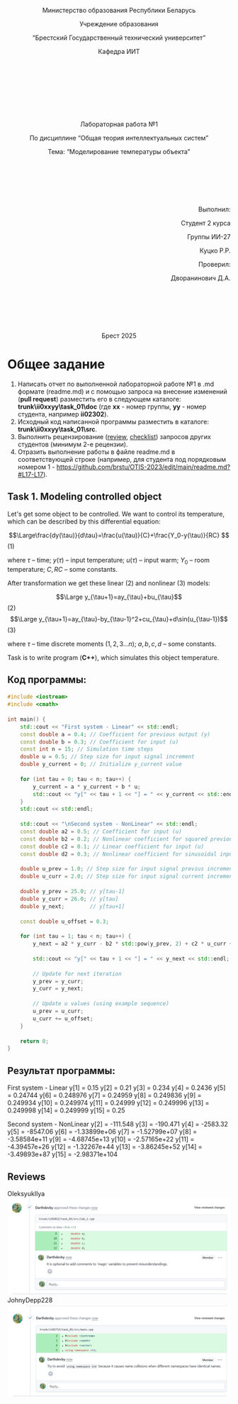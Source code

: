 <p align="center"> Министерство образования Республики Беларусь</p>
<p align="center">Учреждение образования</p>
<p align="center">“Брестский Государственный технический университет”</p>
<p align="center">Кафедра ИИТ</p>
<br><br><br><br><br><br><br>
<p align="center">Лабораторная работа №1</p>
<p align="center">По дисциплине “Общая теория интеллектуальных систем”</p>
<p align="center">Тема: “Моделирование температуры объекта”</p>
<br><br><br><br><br>
<p align="right">Выполнил:</p>
<p align="right">Студент 2 курса</p>
<p align="right">Группы ИИ-27</p>
<p align="right">Куцко Р.Р.</p>
<p align="right">Проверил:</p>
<p align="right">Дворанинович Д.А.</p>
<br><br><br><br><br>
<p align="center">Брест 2025</p>

# Общее задание #
1. Написать отчет по выполненной лабораторной работе №1 в .md формате (readme.md) и с помощью запроса на внесение изменений (**pull request**) разместить его в следующем каталоге: **trunk\ii0xxyy\task_01\doc** (где **xx** - номер группы, **yy** - номер студента, например **ii02302**).
2. Исходный код написанной программы разместить в каталоге: **trunk\ii0xxyy\task_01\src**.
3. Выполнить рецензирование ([review](https://linearb.io/blog/code-review-on-github), [checklist](https://linearb.io/blog/code-review-checklist)) запросов других студентов (минимум 2-е рецензии).
4. Отразить выполнение работы в файле readme.md в соответствующей строке (например, для студента под порядковым номером 1 - https://github.com/brstu/OTIS-2023/edit/main/readme.md?#L17-L17).

## Task 1. Modeling controlled object ##
Let's get some object to be controlled. We want to control its temperature, which can be described by this differential equation:

$$\Large\frac{dy(\tau)}{d\tau}=\frac{u(\tau)}{C}+\frac{Y_0-y(\tau)}{RC} $$ (1)

where $\tau$ – time; $y(\tau)$ – input temperature; $u(\tau)$ – input warm; $Y_0$ – room temperature; $C,RC$ – some constants.

After transformation we get these linear (2) and nonlinear (3) models:

$$\Large y_{\tau+1}=ay_{\tau}+bu_{\tau}$$ (2)
$$\Large y_{\tau+1}=ay_{\tau}-by_{\tau-1}^2+cu_{\tau}+d\sin(u_{\tau-1})$$ (3)

where $\tau$ – time discrete moments ($1,2,3{\dots}n$); $a,b,c,d$ – some constants.

Task is to write program (**С++**), which simulates this object temperature.


## Код программы:
```C++
#include <iostream>
#include <cmath>

int main() {
    std::cout << "First system - Linear" << std::endl;
    const double a = 0.4; // Coefficient for previous output (y)
    const double b = 0.3; // Coefficient for input (u)
    const int n = 15; // Simulation time steps
    double u = 0.5; // Step size for input signal increment
    double y_current = 0; // Initialize y_current value
    
    for (int tau = 0; tau < n; tau++) {
        y_current = a * y_current + b * u;
        std::cout << "y[" << tau + 1 << "] = " << y_current << std::endl;
    }
    std::cout << std::endl;

    std::cout << "\nSecond system - NonLinear" << std::endl;
    const double a2 = 0.5; // Coefficient for input (u)
    const double b2 = 0.2; // Nonlinear coefficient for squared previous output (prevY²)
    const double c2 = 0.1; // Linear coefficient for input (u)
    const double d2 = 0.3; // Nonlinear coefficient for sinusoidal input term
    
    double u_prev = 1.0; // Step size for input signal previus increment ( u[tau-1] )
    double u_curr = 2.0; // Step size for input signal current increment ( u[tau] )
    
    double y_prev = 25.0; // y[tau-1]
    double y_curr = 26.0; // y[tau]
    double y_next;        // y[tau+1]

    const double u_offset = 0.3;
    
    for (int tau = 1; tau < n; tau++) {
        y_next = a2 * y_curr - b2 * std::pow(y_prev, 2) + c2 * u_curr + d2 * std::sin(u_prev);
        
        std::cout << "y[" << tau + 1 << "] = " << y_next << std::endl;
        
        // Update for next iteration
        y_prev = y_curr;
        y_curr = y_next;
        
        // Update u values (using example sequence)
        u_prev = u_curr;
        u_curr += u_offset;
    }

    return 0;
}
```

## Результат программы:
First system - Linear
y[1] = 0.15
y[2] = 0.21
y[3] = 0.234
y[4] = 0.2436
y[5] = 0.24744
y[6] = 0.248976
y[7] = 0.24959
y[8] = 0.249836
y[9] = 0.249934
y[10] = 0.249974
y[11] = 0.24999
y[12] = 0.249996
y[13] = 0.249998
y[14] = 0.249999
y[15] = 0.25


Second system - NonLinear
y[2] = -111.548
y[3] = -190.471
y[4] = -2583.32
y[5] = -8547.06
y[6] = -1.33899e+06
y[7] = -1.52799e+07
y[8] = -3.58584e+11
y[9] = -4.68745e+13
y[10] = -2.57165e+22
y[11] = -4.39457e+26
y[12] = -1.32267e+44
y[13] = -3.86245e+52
y[14] = -3.49893e+87
y[15] = -2.98371e+104

## Reviews
OleksyukIlya
<br>
![Review for OleksyukIlya](OleksyukIlya.png)
<br>
JohnyDepp228
<br>
![Review for JohnyDepp228](JohnyDepp228.png)




